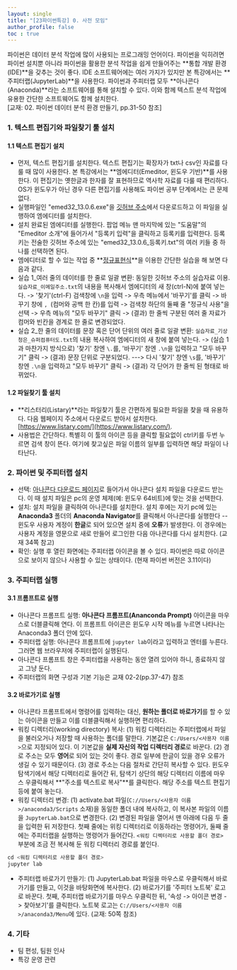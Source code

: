 ```yaml
---
layout: single
title: "[23파이썬특강] 0. 사전 모임"
author_profile: false
toc : true
---
```


파이썬은 데이터 분석 작업에 많이 사용되는 프로그래밍 언어이다. 파이썬을 익히려면 파이썬 설치뿐 아니라 파이썬을 활용한 분석 작업을 쉽게 만들어주는 **통합 개발 환경(IDE)**을 갖추는 것이 좋다. IDE 소프트웨어에는 여러 가지가 있지만 본 특강에서는 **주피터랩(JupyterLab)**을 사용한다. 파이썬과 주피터랩 모두 **아나콘다(Anaconda)**라는 소프트웨어를 통해 설치할 수 있다. 이와 함께 텍스트 분석 작업에 유용한 간단한 소프트웨어도 함께 설치한다. <br>
[교재: 02. 파이썬 데이터 분석 환경 만들기, pp.31-50 참조]

### 1. 텍스트 편집기와 파일찾기 툴 설치

#### 1.1 텍스트 편집기 설치
- 먼저, 텍스트 편집기를 설치한다. 텍스트 편집기는 확장자가 txt나 csv인 자료를 다룰 때 많이 사용한다. 본 특강에서는 **엠에디터(Emeditor, 윈도우 기반)**를 사용한다. 이 편집기는 옛한글과 한자를 잘 표현하므로 역사학 자료를 다룰 때 편리하다. OS가 윈도우가 아닌 경우 다른 편집기를 사용해도 파이썬 공부 단계에서는 큰 문제 없다. 
- 실행파일인 "emed32_13.0.6.exe"을 [깃허브 주소](https://github.com/hursoo/2023_winter_big-khistory01/tree/main/tools/emeditor)에서 다운로드하고 이 파일을 실행하여 엠에디터를 설치한다. <br>
- 설치 완료된 엠에디터를 실행한다. 팝업 메뉴 맨 마지막에 있는 "도움말"의 "Emeditor 소개"에 들어가서 "등록키 입력"을 클릭하고 등록키를 입력한다. 등록키는 전술한 깃허브 주소에 있는 "emed32_13.0.6_등록키.txt"의 여러 키들 중 하나를 선택하면 된다. <br>
- 엠에디터로 할 수 있는 작업 중 **[정규표현식](https://wikidocs.net/1642)**을 이용한 간단한 실습을 해 보면 다음과 같다.
- 실습 1_여러 줄의 데이터를 한 줄로 일괄 변환: 동일한 깃허브 주소의 실습자료 이용. ```실습자료_이메일주소.txt```의 내용을 복사해서 엠에디터의 새 창(ctrl-N)에 붙여 넣는다. -> '찾기'(ctrl-F) 검색창에 ```\n```을 입력 -> 우측 메뉴에서 '바꾸기'를 클릭 -> 바꾸기 창에 ```, ```(컴머와 공백 한 칸)를 입력 -> 검색창 하단의 둘째 줄 "정규식 사용"을 선택 -> 우측 메뉴의 "모두 바꾸기" 클릭 -> (결과) 한 줄씩 구분된 여러 줄 자료가 컴머와 빈칸을 경계로 한 줄로 변경되었다.
- 실습 2_한 줄의 데이터를 문장 혹은 단어 단위의 여러 줄로 일괄 변환: ```실습자료_기상청은_슈퍼컴퓨터도.txt```의 내용 복사하여 엠에디터의 새 창에 붙여 넣는다. -> (실습 1과 마찬가지 방식으로) '찾기' 창엔 ```\.```를, '바꾸기' 창엔 ```.\n```을 입력하고 "모두 바꾸기" 클릭 -> (결과) 문장 단위로 구분되었다. ---> 다시 '찾기' 창엔 ```\s```를, '바꾸기' 창엔 ```.\n```을 입력하고 "모두 바꾸기" 클릭 -> (결과) 각 단어가 한 줄씩 된 형태로 바뀌었다.

#### 1.2 파일찾기 툴 설치
- **리스터리(Listary)**라는 파일찾기 툴은 간편하게 필요한 파일을 찾을 때 유용하다. 다음 웹페이지 주소에서 다운로드 받아서 설치한다. [https://www.listary.com/](https://www.listary.com/). 
- 사용법은 간단하다. 특별히 이 툴의 아이콘 등을 클릭할 필요없이 ctrl키를 두번 누르면 검색 창이 뜬다. 여기에 찾고싶은 파일 이름의 일부를 입력하면 해당 파일이 나타난다.

### 2. 파이썬 및 주피터랩 설치
- 선택: [아나콘다 다운로드 페이지](https://www.anaconda.com/download)로 들어가서 아나콘다 설치 파일을 다운로드 받는다. 이 때 설치 파일은 pc의 운영 체제(예: 윈도우 64비트)에 맞는 것을 선택한다.
- 설치: 설치 파일을 클릭하여 아나콘다를 설치한다. 설치 후에는 자기 pc에 있는 **Anaconda3** 폴더의 **Anaconda Navigator**를 클릭해서 아나콘다를 실행한다 -- 윈도우 사용자 계정이 **한글**로 되어 있으면 설치 중에 **오류**가 발생한다. 이 경우에는 사용자 계정을 영문으로 새로 만들어 로그인한 다음 아나콘다를 다시 설치한다. (교재 34쪽 참고)
- 확인: 실행 후 열린 화면에는 주피터랩 아이콘을 볼 수 있다. 파이썬은 따로 아이콘으로 보이지 않으나 사용할 수 있는 상태이다. (현재 파이썬 버전은 3.11이다)

### 3. 주피터랩 실행
#### 3.1 프롬프트로 실행
- 아나콘다 프롬프트 실행: **아나콘다 프롬프트(Ananconda Prompt)** 아이콘을 마우스로 더블클릭해 연다. 이 프롬프트 아이콘은 윈도우 시작 메뉴를 누르면 나타나는 Anaconda3 폴더 안에 있다.
- 주피터랩 실행: 아나콘다 프롬프트에 `jupyter lab`이라고 입력하고 엔터를 누른다. 그러면 웹 브라우저에 주피터랩이 실행된다. 
- 아나콘다 프롬프트 창은 주피터랩을 사용하는 동안 열려 있어야 하니, 종료하지 않고 그냥 둔다.
- 주피터랩의 화면 구성과 기본 기능은 교재 02-2(pp.37-47) 참조

#### 3.2 바로가기로 실행
- 아나콘타 프롬프트에서 명령어를 입력하는 대신, **원하는 폴더로 바로가기**를 할 수 있는 아이콘을 만들고 이를 더블클릭해서 실행하면 편리하다. 
- 워킹 디렉터리(working directory) 복사: (1) 워킹 디렉터리는 주피터랩에서 파일을 불러오거나 저장할 때 사용하는 폴더를 말한다. 기본값은 `C:/Users/<사용자 이름>`으로 지정되어 있다. 이 기본값을 **실제 자신의 작업 디렉터리 경로**로 바꾼다. (2) 경로 주소는 모두 **영어**로 되어 있는 것이 좋다. 경로 일부에 한글이 있을 경우 오류가 생길 수 있기 때문이다. (3) 경로 주소는 다음 절차로 간단히 복사할 수 있다. 윈도우탐색기에서 해당 디렉터리로 들어간 뒤, 탐색기 상단의 해당 디렉터리 이름에 마우스 우클릭해서 **"주소를 텍스트로 복사"**를 클릭한다. 해당 주소를 텍스트 편집기 등에 붙여 놓는다.
- 워킹 디렉터리 변경: (1) activate.bat 파일(`C://Users/<사용자 이름>/anaconda3/Scripts` 소재)을 동일한 폴더 내에 복사하고, 이 복사본 파일의 이름을 `JupyterLab.bat`으로 변경한다. (2) 변경된 파일을 열어서 맨 아래에 다음 두 줄을 입력한 뒤 저장한다. 첫째 줄에는 위킹 디렉터리로 이동하라는 명령어가, 둘째 줄에는 주피터랩을 실행하는 명령어가 들어간다. ```<워킹 디렉터리로 사용할 폴더 경로>``` 부분에 조금 전 복사해 둔 워킹 디렉터리 경로를 붙인다.
```python
cd <워킹 디렉터리로 사용할 폴더 경로>
jupyter lab
```
- 주피터랩 바로가기 만들기: (1) JupyterLab.bat 파일을 마우스로 우클릭해서 바로 가기를 만들고, 이것을 바탕화면에 복사한다. (2) 바로가기를 '주피터 노트북' 로고로 바꾼다. 첫째, 주피터랩 바로가기를 마우스 우클릭한 뒤, '속성 -> 아이콘 변경 -> 찾아보기'를 클릭한다. 노트북 로고는 `C://Users/<사용자 이름>/anaconda3/Menu`에 있다. (교재: 50쪽 참조)

### 4. 기타
- 팀 편성, 팀원 인사
- 특강 운영 관련


